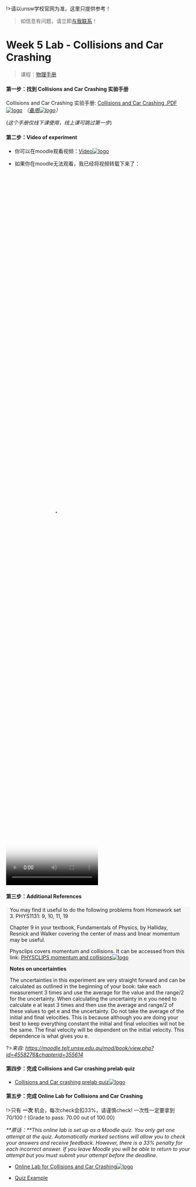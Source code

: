 !>请以unsw学校官网为准，这里只提供参考！ 

>如信息有问题，请立即[与我联系](/help/?id=关于我)！

# Week 5 Lab - Collisions and Car Crashing

>课程：[物理手册](/DPST1021/)

#### 第一步：找到 Collisions and Car Crashing  实验手册

  Collisions and Car Crashing 实验手册: [Collisions and Car Crashing .PDF![logo](../../../../../logosvg01.svg)](https://moodle.telt.unsw.edu.au/pluginfile.php/7922679/mod_book/chapter/367231/PHYS1121_1131_Collisions.pdf) *（[备用![logo](../../../../../logosvg01.svg)](https://unsw.cdn.t.bigtomcat.com/unsw_docs/2022/2022T2/2022T2_DPST1021/docs/PHYS1121_1131_Collisions.pdf)）*

  (_这个手册仅线下课使用，线上课可跳过第一步_)

#### 第二步：Video of experiment

 * 你可以在moodle观看视频：[Video![logo](../../../../../logosvg01.svg)](https://moodle.telt.unsw.edu.au/mod/book/view.php?id=4558276&chapterid=355613)

 * 如果你在moodle无法观看，我已经将视频转载下来了：

  <video src="https://unsw.cdn.t.bigtomcat.com/unsw_docs/2022/2022T2/2022T2_DPST1021/video/Collisions_and_Car_Crashing_2016_480p.mp4" controls controlslist="nodownload" width="50%" height="50%" poster="/file/black.jpg">此处应该有个视频，但是你现在用的浏览器好像不支持哦！换个浏览器试试</video>


#### 第三步：Additional References

<div style="background-color: rgb(245 245 245)">
<div style="margin: 10px 10px 10px 10px">
You may find it useful to do the following problems from Homework set 3.
PHYS1131: 9, 10, 11, 19

Chapter 9 in your textbook, Fundamentals of Physics, by Halliday, Resnick and Walker covering the center of mass and linear momentum may be useful.

Physclips covers momentum and collisions. It can be accessed from this link:
[PHYSCLIPS momentum and collisions![logo](../../../../../logosvg01.svg)](http://www.animations.physics.unsw.edu.au/mechanics/chapter9_momentum.html)

**Notes on uncertainties**

The uncertainties in this experiment are very straight forward and can be calculated as outlined in the beginning of your book: take each measurement 3 times and use the average for the value and the range/2 for the uncertainty. When calculating the uncertainty in e you need to calculate e at least 3 times and then use the average and range/2 of these values to get e and the uncertainty. Do not take the average of the initial and final velocities. This is because although you are doing your best to keep everything constant the initial and final velocities will not be the same. The final velocity will be dependent on the initial velocity. This dependence is what gives you e.

</div>
</div>

?>_来自: https://moodle.telt.unsw.edu.au/mod/book/view.php?id=4558276&chapterid=355614_


#### 第四步：完成 Collisions and Car crashing prelab quiz

 * [Collisions and Car crashing prelab quiz![logo](../../../../../logosvg01.svg)](https://moodle.telt.unsw.edu.au/mod/quiz/view.php?id=4558485)


#### 第五步：完成 Online Lab for Collisions and Car Crashing


!>只有 **一次** 机会，每次check会扣33%，请谨慎check! 一次性一定要拿到70/100！(Grade to pass: 70.00 out of 100.00)

_**原话：**This online lab is set up as a Moodle quiz. You only get one attempt at the quiz. Automatically marked sections will allow you to check your answers and receive feedback. However, there is a 33% penalty for each incorrect answer. If you leave Moodle you will be able to return to your attempt but you must submit your attempt before the deadline._

  * [Online Lab for Collisions and Car Crashing![logo](../../../../../logosvg01.svg)](https://moodle.telt.unsw.edu.au/mod/quiz/view.php?id=4558493)


  * [Quiz Example](/homework/DPST1021/work/work07_Lab_Collisions_and_Car_Crashing/Car_Crashing_Online_Lab_Example)


